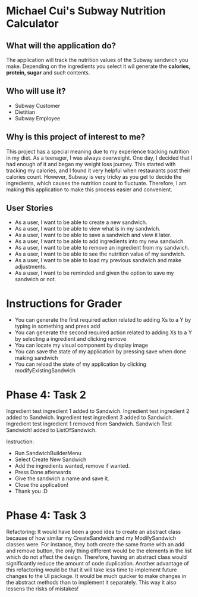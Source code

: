# Michael Cui's Subway Nutrition Calculator

## What will the application do?

The application will track the nutrition values of the Subway sandwich you make. Depending on the ingredients you select
it wil generate the **calories, protein, sugar** and such contents.

## Who will use it?

- Subway Customer
- Dietitian
- Subway Employee

## Why is this project of interest to me?

This project has a special meaning due to my experience tracking nutrition in my diet. As a teenager, I was always
overweight. One day, I decided that I had enough of it and began my weight loss journey. This started with tracking my
calories, and I found it very helpful when restaurants post their calories count. However, Subway is very tricky as you
get to decide the ingredients, which causes the nutrition count to fluctuate. Therefore, I am making this application
to make this process easier and convenient.

## User Stories

- As a user, I want to be able to create a new sandwich.
- As a user, I want to be able to view what is in my sandwich.
- As a user, I want to be able to save a sandwich and view it later.
- As a user, I want to be able to add ingredients into my new sandwich.
- As a user, I want to be able to remove an ingredient from my sandwich.
- As a user, I want to be able to see the nutrition value of my sandwich.
- As a user, I want to be able to load my previous sandwich and make adjustments.
- As a user, I want to be reminded and given the option to save my sandwich or not.

# Instructions for Grader

- You can generate the first required action related to adding Xs to a Y by typing in something and press add
- You can generate the second required action related to adding Xs to a Y by selecting a ingredient and clicking remove
- You can locate my visual component by display image
- You can save the state of my application by pressing save when done making sandwich
- You can reload the state of my application by clicking modifyExistingSandwich

# Phase 4: Task 2

Ingredient test ingredient 1 added to Sandwich.
Ingredient test ingredient 2 added to Sandwich.
Ingredient test ingredient 3 added to Sandwich.
Ingredient test ingredient 1 removed from Sandwich.
Sandwich Test Sandwich! added to ListOfSandwich.

Instruction:

- Run SandwichBuilderMenu
- Select Create New Sandwich
- Add the ingredients wanted, remove if wanted.
- Press Done afterwards
- Give the sandwich a name and save it.
- Close the application!
- Thank you :D

# Phase 4: Task 3

Refactoring:
It would have been a good idea to create an abstract class because of how similar my CreateSandwich
and my ModifySandwich classes were. For instance, they both create the same frame with an add and remove button, the 
only thing different would be the elements in the list which do not affect the design. Therefore, having an abstract 
class would significantly reduce the amount of code duplication. Another advantage of this refactoring would be that 
it will take less time to implement future changes to the UI package. It would be much quicker to make changes in the 
abstract methods than to implement it separately. This way it also lessens the risks of mistakes!

